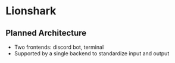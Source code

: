 # Lionshark

## Planned Architecture

- Two frontends: discord bot, terminal 
- Supported by a single backend to standardize input and output



